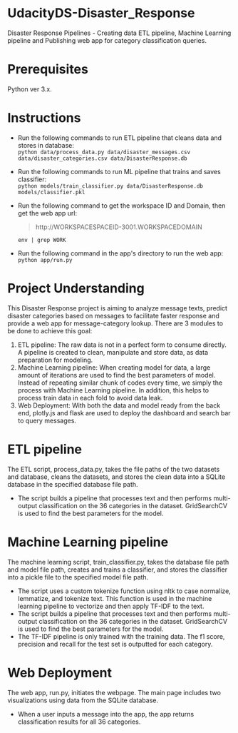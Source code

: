 # UdacityDS-Disaster_Response
Disaster Response Pipelines - Creating data ETL pipeline, Machine Learning pipeline and Publishing web app for category classification queries.

# Prerequisites
Python ver 3.x.

# Instructions
* Run the following commands to run ETL pipeline that cleans data and stores in database:  
  `python data/process_data.py data/disaster_messages.csv data/disaster_categories.csv data/DisasterResponse.db`  
* Run the following commands to run ML pipeline that trains and saves classifier:  
  `python models/train_classifier.py data/DisasterResponse.db models/classifier.pkl`  
* Run the following command to get the workspace ID and Domain, then get the web app url:   
  > http://<i></i>WORKSPACESPACEID-3001.WORKSPACEDOMAIN  
  
  `env | grep WORK`     
* Run the following command in the app's directory to run the web app:   
  `python app/run.py`  

# Project Understanding
This Disaster Response project is aiming to analyze message texts, predict disaster categories based on messages to facilitate faster response and provide a web app for message-category lookup. There are 3 modules to be done to achieve this goal: 
1. ETL pipeline: The raw data is not in a perfect form to consume directly. A pipeline is created to clean, manipulate and store data, as data preparation for modeling.
2. Machine Learning pipeline: When creating model for data, a large amount of iterations are used to find the best parameters of model. Instead of repeating similar chunk of codes every time, we simply the process with Machine Learning pipeline. In addition, this helps to process train data in each fold to avoid data leak.
3. Web Deployment: With both the data and model ready from the back end, plotly.js and flask are used to deploy the dashboard and search bar to query messages.

# ETL pipeline
The ETL script, process_data.py, takes the file paths of the two datasets and database, cleans the datasets, and stores the clean data into a SQLite database in the specified database file path.
* The script builds a pipeline that processes text and then performs multi-output classification on the 36 categories in the dataset. GridSearchCV is used to find the best parameters for the model.


# Machine Learning pipeline
The machine learning script, train_classifier.py, takes the database file path and model file path, creates and trains a classifier, and stores the classifier into a pickle file to the specified model file path.
* The script uses a custom tokenize function using nltk to case normalize, lemmatize, and tokenize text. This function is used in the machine learning pipeline to vectorize and then apply TF-IDF to the text.
* The script builds a pipeline that processes text and then performs multi-output classification on the 36 categories in the dataset. GridSearchCV is used to find the best parameters for the model.
* The TF-IDF pipeline is only trained with the training data. The f1 score, precision and recall for the test set is outputted for each category.

# Web Deployment
The web app, run.py, initiates the webpage. The main page includes two visualizations using data from the SQLite database.
* When a user inputs a message into the app, the app returns classification results for all 36 categories.
